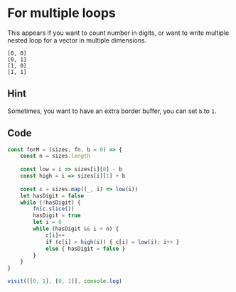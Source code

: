 # For multiple loops

This appears if you want to count number in digits, or want to write multiple nested loop for a vector in multiple dimensions.

```
[0, 0]
[0, 1]
[1, 0]
[1, 1]
```

## Hint

Sometimes, you want to have an extra border buffer, you can set `b` to `1`. 

## Code

```javascript
const forM = (sizes, fn, b = 0) => {
	const n = sizes.length
  
	const low = i => sizes[i][0] - b
	const high = i => sizes[i][1] + b
	
	const c = sizes.map((_, i) => low(i))
	let hasDigit = false
	while (!hasDigit) {
		fn(c.slice())
		hasDigit = true
		let i = 0
		while (hasDigit && i < n) {
			c[i]++
			if (c[i] > high(i)) { c[i] = low(i); i++ } 
			else { hasDigit = false }
		}
	}
}

visit([[0, 1], [0, 1]], console.log)
```


